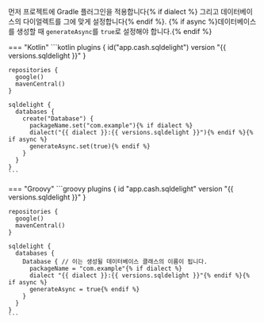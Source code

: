 먼저 프로젝트에 Gradle 플러그인을 적용합니다{% if dialect %} 그리고 데이터베이스의 다이얼렉트를 그에 맞게 설정합니다{% endif %}. {% if async %}데이터베이스를 생성할 때 `generateAsync`를 `true`로 설정해야 합니다.{% endif %} 

=== "Kotlin"
    ```kotlin
    plugins {
      id("app.cash.sqldelight") version "{{ versions.sqldelight }}"
    }
     
    repositories {
      google()
      mavenCentral()
    }
    
    sqldelight {
      databases {
        create("Database") {
          packageName.set("com.example"){% if dialect %}
          dialect("{{ dialect }}:{{ versions.sqldelight }}"){% endif %}{% if async %}
          generateAsync.set(true){% endif %}
        }
      }
    }
    ```
=== "Groovy"
    ```groovy
    plugins {
      id "app.cash.sqldelight" version "{{ versions.sqldelight }}"
    }

    repositories {
      google()
      mavenCentral()
    }

    sqldelight {
      databases {
        Database { // 이는 생성될 데이터베이스 클래스의 이름이 됩니다.
          packageName = "com.example"{% if dialect %}
          dialect "{{ dialect }}:{{ versions.sqldelight }}"{% endif %}{% if async %}
          generateAsync = true{% endif %}
        }
      }
    }
    ```